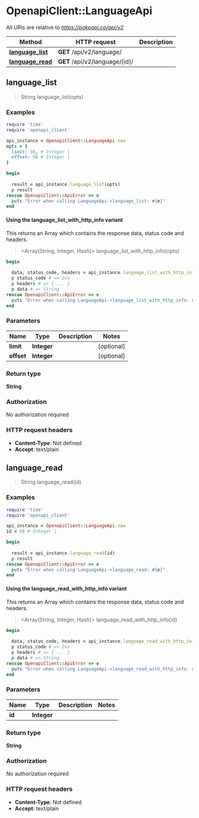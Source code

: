 # OpenapiClient::LanguageApi

All URIs are relative to *https://pokeapi.co/api/v2*

| Method | HTTP request | Description |
| ------ | ------------ | ----------- |
| [**language_list**](LanguageApi.md#language_list) | **GET** /api/v2/language/ |  |
| [**language_read**](LanguageApi.md#language_read) | **GET** /api/v2/language/{id}/ |  |


## language_list

> String language_list(opts)



### Examples

```ruby
require 'time'
require 'openapi_client'

api_instance = OpenapiClient::LanguageApi.new
opts = {
  limit: 56, # Integer | 
  offset: 56 # Integer | 
}

begin
  
  result = api_instance.language_list(opts)
  p result
rescue OpenapiClient::ApiError => e
  puts "Error when calling LanguageApi->language_list: #{e}"
end
```

#### Using the language_list_with_http_info variant

This returns an Array which contains the response data, status code and headers.

> <Array(String, Integer, Hash)> language_list_with_http_info(opts)

```ruby
begin
  
  data, status_code, headers = api_instance.language_list_with_http_info(opts)
  p status_code # => 2xx
  p headers # => { ... }
  p data # => String
rescue OpenapiClient::ApiError => e
  puts "Error when calling LanguageApi->language_list_with_http_info: #{e}"
end
```

### Parameters

| Name | Type | Description | Notes |
| ---- | ---- | ----------- | ----- |
| **limit** | **Integer** |  | [optional] |
| **offset** | **Integer** |  | [optional] |

### Return type

**String**

### Authorization

No authorization required

### HTTP request headers

- **Content-Type**: Not defined
- **Accept**: text/plain


## language_read

> String language_read(id)



### Examples

```ruby
require 'time'
require 'openapi_client'

api_instance = OpenapiClient::LanguageApi.new
id = 56 # Integer | 

begin
  
  result = api_instance.language_read(id)
  p result
rescue OpenapiClient::ApiError => e
  puts "Error when calling LanguageApi->language_read: #{e}"
end
```

#### Using the language_read_with_http_info variant

This returns an Array which contains the response data, status code and headers.

> <Array(String, Integer, Hash)> language_read_with_http_info(id)

```ruby
begin
  
  data, status_code, headers = api_instance.language_read_with_http_info(id)
  p status_code # => 2xx
  p headers # => { ... }
  p data # => String
rescue OpenapiClient::ApiError => e
  puts "Error when calling LanguageApi->language_read_with_http_info: #{e}"
end
```

### Parameters

| Name | Type | Description | Notes |
| ---- | ---- | ----------- | ----- |
| **id** | **Integer** |  |  |

### Return type

**String**

### Authorization

No authorization required

### HTTP request headers

- **Content-Type**: Not defined
- **Accept**: text/plain

